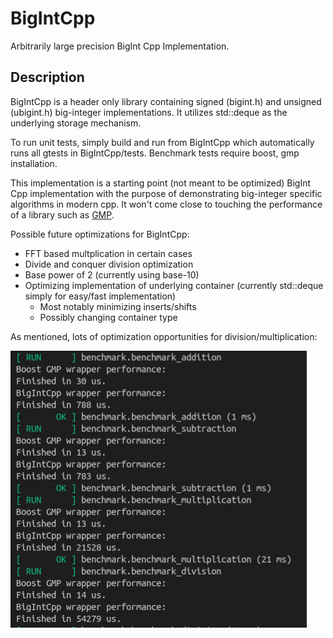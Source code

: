# BigIntCpp
Arbitrarily large precision BigInt Cpp Implementation.

## Description
BigIntCpp is a header only library containing signed (bigint.h) and unsigned (ubigint.h) big-integer implementations. It utilizes std::deque as the underlying storage mechanism.

To run unit tests, simply build and run from BigIntCpp which automatically runs all gtests in BigIntCpp/tests. Benchmark tests require boost, gmp installation.

This implementation is a starting point (not meant to be optimized) BigInt Cpp implementation with the purpose of demonstrating big-integer specific algorithms in modern cpp. It won't come close to touching the performance of a library such as [GMP](https://gmplib.org/).

Possible future optimizations for BigIntCpp:

- FFT based multplication in certain cases
- Divide and conquer division optimization
- Base power of 2 (currently using base-10)
- Optimizing implementation of underlying container (currently std::deque simply for easy/fast implementation)
  - Most notably minimizing inserts/shifts
  - Possibly changing container type

As mentioned, lots of optimization opportunities for division/multiplication:

![bench](docs/bench_results.png)
